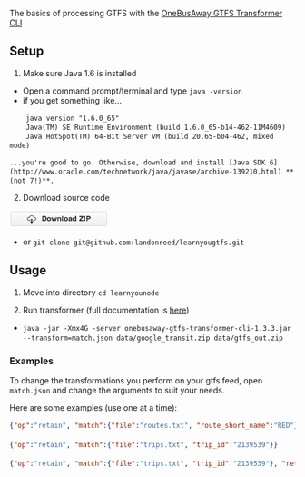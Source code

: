 The basics of processing GTFS with the [OneBusAway GTFS Transformer CLI](http://developer.onebusaway.org/modules/onebusaway-gtfs-modules/current/onebusaway-gtfs-transformer-cli.html)


## Setup

1. Make sure Java 1.6 is installed
  * Open a command prompt/terminal and type `java -version`
  * if you get something like...
  ```
      java version "1.6.0_65"
	  Java(TM) SE Runtime Environment (build 1.6.0_65-b14-462-11M4609)
	  Java HotSpot(TM) 64-Bit Server VM (build 20.65-b04-462, mixed mode)
  ```
    ...you're good to go. Otherwise, download and install [Java SDK 6](http://www.oracle.com/technetwork/java/javase/archive-139210.html) **(not 7!)**.

2. Download source code

  [![alt text](zip.png "Download this repository as a zip file")](https://github.com/landonreed/learnyougtfs/archive/master.zip)
  * or `git clone git@github.com:landonreed/learnyougtfs.git`

## Usage

1. Move into directory `cd learnyounode`

2. Run transformer (full documentation is [here](http://developer.onebusaway.org/modules/onebusaway-gtfs-modules/current-SNAPSHOT/onebusaway-gtfs-transformer-cli.html))
  * `java -jar -Xmx4G -server onebusaway-gtfs-transformer-cli-1.3.3.jar --transform=match.json data/google_transit.zip data/gtfs_out.zip`

### Examples
To change the transformations you perform on your gtfs feed, open `match.json` and change the arguments to suit your needs.

Here are some examples (use one at a time):
```json
{"op":"retain", "match":{"file":"routes.txt", "route_short_name":"RED"}}

{"op":"retain", "match":{"file":"trips.txt", "trip_id":"2139539"}}

{"op":"retain", "match":{"file":"trips.txt", "trip_id":"2139539"}, "retainBlocks":false}
```
